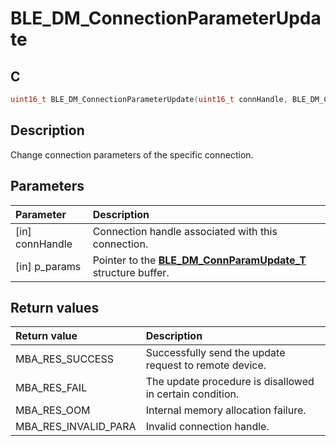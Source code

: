 # BLE_DM_ConnectionParameterUpdate

## C

```c
uint16_t BLE_DM_ConnectionParameterUpdate(uint16_t connHandle, BLE_DM_ConnParamUpdate_T *p_params);
```

## Description

Change connection parameters of the specific connection.

## Parameters

|Parameter|Description|
|:---|:---|
|\[in\] connHandle|Connection handle associated with this connection.|
|\[in\] p_params|Pointer to the **[BLE_DM_ConnParamUpdate_T](GUID-03AE7BE6-C5E4-42F7-958D-49CE07961EA4.md)** structure buffer.|

## Return values

|Return value|Description|
|:---|:---|
MBA_RES_SUCCESS|Successfully send the update request to remote device.|
MBA_RES_FAIL|The update procedure is disallowed in certain condition.|
MBA_RES_OOM|Internal memory allocation failure.|
MBA_RES_INVALID_PARA|Invalid connection handle.|
